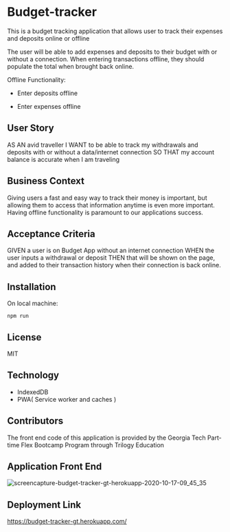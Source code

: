 # Budget-tracker
This is a budget tracking application that allows user to track their expenses and deposits online or offline

The user will be able to add expenses and deposits to their budget with or without a connection. When entering transactions offline, they should populate the total when brought back online.

Offline Functionality:

  * Enter deposits offline

  * Enter expenses offline


## User Story
AS AN avid traveller
I WANT to be able to track my withdrawals and deposits with or without a data/internet connection
SO THAT my account balance is accurate when I am traveling

## Business Context

Giving users a fast and easy way to track their money is important, but allowing them to access that information anytime is even more important. Having offline functionality is paramount to our applications success.


## Acceptance Criteria
GIVEN a user is on Budget App without an internet connection
WHEN the user inputs a withdrawal or deposit
THEN that will be shown on the page, and added to their transaction history when their connection is back online.

 
## Installation
On local machine:

```
npm run
```

## License
MIT

## Technology
* IndexedDB
* PWA( Service worker and caches )

## Contributors
The front end code of this application is provided by the Georgia Tech Part-time Flex Bootcamp Program through Trilogy Education

## Application Front End
![screencapture-budget-tracker-gt-herokuapp-2020-10-17-09_45_35](https://user-images.githubusercontent.com/64672854/96338836-a5d37100-105e-11eb-9015-5bc041e34986.png)


## Deployment Link
https://budget-tracker-gt.herokuapp.com/
